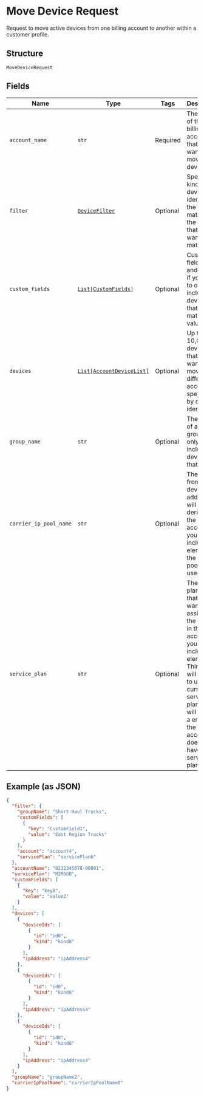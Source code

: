 
# Move Device Request

Request to move active devices from one billing account to another within a customer profile.

## Structure

`MoveDeviceRequest`

## Fields

| Name | Type | Tags | Description |
|  --- | --- | --- | --- |
| `account_name` | `str` | Required | The name of the billing account that you want to move the devices to. |
| `filter` | [`DeviceFilter`](../../doc/models/device-filter.md) | Optional | Specify the kind of the device identifier, the type of match, and the string that you want to match. |
| `custom_fields` | [`List[CustomFields]`](../../doc/models/custom-fields.md) | Optional | Custom field names and values, if you want to only include devices that have matching values. |
| `devices` | [`List[AccountDeviceList]`](../../doc/models/account-device-list.md) | Optional | Up to 10,000 devices that you want to move to a different account, specified by device identifier. |
| `group_name` | `str` | Optional | The name of a device group, to only include devices in that group. |
| `carrier_ip_pool_name` | `str` | Optional | The pool from which device IP addresses will be derived in the new account. If you do not include this element, the default pool will be used. |
| `service_plan` | `str` | Optional | The service plan code that you want to assign to the devices in the new account. If you do not include this element, ThingSpace will attempt to use the current service plan, which will result in a error if the new account does not have that service plan. |

## Example (as JSON)

```json
{
  "filter": {
    "groupName": "Short-Haul Trucks",
    "customFields": [
      {
        "key": "CustomField1",
        "value": "East Region Trucks"
      }
    ],
    "account": "account4",
    "servicePlan": "servicePlan6"
  },
  "accountName": "0212345678-00001",
  "servicePlan": "M2M5GB",
  "customFields": [
    {
      "key": "key0",
      "value": "value2"
    }
  ],
  "devices": [
    {
      "deviceIds": [
        {
          "id": "id0",
          "kind": "kind8"
        }
      ],
      "ipAddress": "ipAddress4"
    },
    {
      "deviceIds": [
        {
          "id": "id0",
          "kind": "kind8"
        }
      ],
      "ipAddress": "ipAddress4"
    },
    {
      "deviceIds": [
        {
          "id": "id0",
          "kind": "kind8"
        }
      ],
      "ipAddress": "ipAddress4"
    }
  ],
  "groupName": "groupName2",
  "carrierIpPoolName": "carrierIpPoolName0"
}
```

